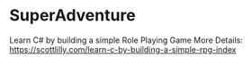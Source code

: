 # SuperAdventure
Learn C# by building a simple Role Playing Game
More Details: https://scottlilly.com/learn-c-by-building-a-simple-rpg-index
